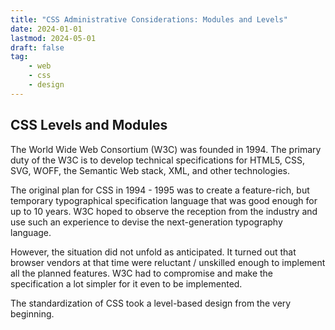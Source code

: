 ```yaml
---
title: "CSS Administrative Considerations: Modules and Levels"
date: 2024-01-01
lastmod: 2024-05-01
draft: false
tag:
    - web
    - css
    - design
---
```


<!-- https://www.w3.org/TR/CSS/#css-levels -->

## CSS Levels and Modules

The World Wide Web Consortium (W3C) was founded in 1994. The primary duty of the W3C is to develop technical specifications for HTML5, CSS, SVG, WOFF, the Semantic Web stack, XML, and other technologies.

The original plan for CSS in 1994 - 1995 was to create a feature-rich, but temporary typographical specification language that was good enough for up to 10 years. W3C hoped to observe the reception from the industry and use such an experience to devise the next-generation typography language.

However, the situation did not unfold as anticipated.
It turned out that browser vendors at that time were reluctant / unskilled enough to implement all the planned features. W3C had to compromise and make the specification a lot simpler for it even to be implemented.






The standardization of CSS took a level-based design from the very beginning.
